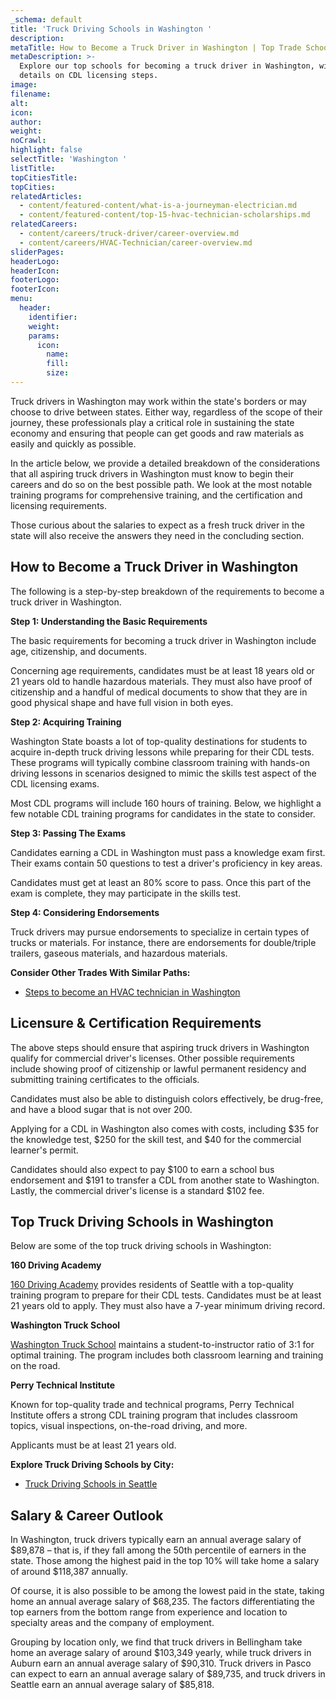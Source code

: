 ```yaml
---
_schema: default
title: 'Truck Driving Schools in Washington '
description:
metaTitle: How to Become a Truck Driver in Washington | Top Trade Schools
metaDescription: >-
  Explore our top schools for becoming a truck driver in Washington, with
  details on CDL licensing steps.
image:
filename:
alt:
icon:
author:
weight:
noCrawl:
highlight: false
selectTitle: 'Washington '
listTitle:
topCitiesTitle:
topCities:
relatedArticles:
  - content/featured-content/what-is-a-journeyman-electrician.md
  - content/featured-content/top-15-hvac-technician-scholarships.md
relatedCareers:
  - content/careers/truck-driver/career-overview.md
  - content/careers/HVAC-Technician/career-overview.md
sliderPages:
headerLogo:
headerIcon:
footerLogo:
footerIcon:
menu:
  header:
    identifier:
    weight:
    params:
      icon:
        name:
        fill:
        size:
---
```

Truck drivers in Washington may work within the state's borders or may choose to drive between states. Either way, regardless of the scope of their journey, these professionals play a critical role in sustaining the state economy and ensuring that people can get goods and raw materials as easily and quickly as possible.

In the article below, we provide a detailed breakdown of the considerations that all aspiring truck drivers in Washington must know to begin their careers and do so on the best possible path. We look at the most notable training programs for comprehensive training, and the certification and licensing requirements.

Those curious about the salaries to expect as a fresh truck driver in the state will also receive the answers they need in the concluding section.

## **How to Become a Truck Driver in Washington**

The following is a step-by-step breakdown of the requirements to become a truck driver in Washington.

**Step 1: Understanding the Basic Requirements**

The basic requirements for becoming a truck driver in Washington include age, citizenship, and documents.

Concerning age requirements, candidates must be at least 18 years old or 21 years old to handle hazardous materials. They must also have proof of citizenship and a handful of medical documents to show that they are in good physical shape and have full vision in both eyes.

**Step 2: Acquiring Training**

Washington State boasts a lot of top-quality destinations for students to acquire in-depth truck driving lessons while preparing for their CDL tests. These programs will typically combine classroom training with hands-on driving lessons in scenarios designed to mimic the skills test aspect of the CDL licensing exams.

Most CDL programs will include 160 hours of training. Below, we highlight a few notable CDL training programs for candidates in the state to consider.

**Step 3: Passing The Exams**

Candidates earning a CDL in Washington must pass a knowledge exam first. Their exams contain 50 questions to test a driver's proficiency in key areas.

Candidates must get at least an 80% score to pass. Once this part of the exam is complete, they may participate in the skills test.

**Step 4: Considering Endorsements**

Truck drivers may pursue endorsements to specialize in certain types of trucks or materials. For instance, there are endorsements for double/triple trailers, gaseous materials, and hazardous materials.

**Consider Other Trades With Similar Paths:**

* [Steps to become an HVAC technician in Washington](https://toptradeschools.com/near-you/hvac/washington/)

## **Licensure & Certification Requirements**

The above steps should ensure that aspiring truck drivers in Washington qualify for commercial driver's licenses. Other possible requirements include showing proof of citizenship or lawful permanent residency and submitting training certificates to the officials.

Candidates must also be able to distinguish colors effectively, be drug-free, and have a blood sugar that is not over 200.

Applying for a CDL in Washington also comes with costs, including $35 for the knowledge test, $250 for the skill test, and $40 for the commercial learner's permit.

Candidates should also expect to pay $100 to earn a school bus endorsement and $191 to transfer a CDL from another state to Washington. Lastly, the commercial driver's license is a standard $102 fee.

## **Top Truck Driving Schools in Washington**

Below are some of the top truck driving schools in Washington:

**160 Driving Academy**

[160 Driving Academy](https://www.160drivingacademy.com/) provides residents of Seattle with a top-quality training program to prepare for their CDL tests. Candidates must be at least 21 years old to apply. They must also have a 7-year minimum driving record.

**Washington Truck School**

[Washington Truck School](https://watruckingschool.com/) maintains a student-to-instructor ratio of 3:1 for optimal training. The program includes both classroom learning and training on the road.

**Perry Technical Institute**

Known for top-quality trade and technical programs, Perry Technical Institute offers a strong CDL training program that includes classroom topics, visual inspections, on-the-road driving, and more.

Applicants must be at least 21 years old.

**Explore Truck Driving Schools by City:**

* [Truck Driving Schools in Seattle](https://toptradeschools.com/near-you/truck-driver/washington/seattle/)

## **Salary & Career Outlook**

In Washington, truck drivers typically earn an annual average salary of $89,878 – that is, if they fall among the 50th percentile of earners in the state. Those among the highest paid in the top 10% will take home a salary of around $118,387 annually.

Of course, it is also possible to be among the lowest paid in the state, taking home an annual average salary of $68,235. The factors differentiating the top earners from the bottom range from experience and location to specialty areas and the company of employment.

Grouping by location only, we find that truck drivers in Bellingham take home an average salary of around $103,349 yearly, while truck drivers in Auburn earn an annual average salary of $90,310. Truck drivers in Pasco can expect to earn an annual average salary of $89,735, and truck drivers in Seattle earn an annual average salary of $85,818.